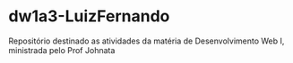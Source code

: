 # dw1a3-LuizFernando
Repositório destinado as atividades da matéria de Desenvolvimento Web I, ministrada pelo Prof Johnata
